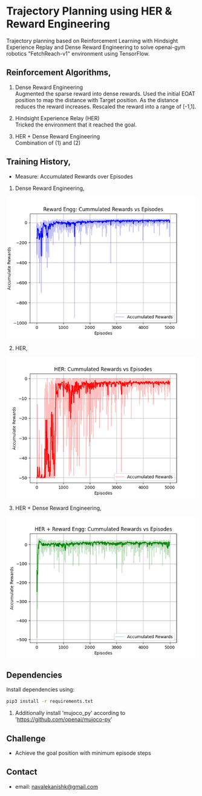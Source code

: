 # Trajectory Planning using HER & Reward Engineering
Trajectory planning based on Reinforcement Learning with Hindsight Experience Replay and Dense Reward Engineering to solve openai-gym robotics "FetchReach-v1" environment using TensorFlow.

## Reinforcement Algorithms,
1. Dense Reward Engineering <br />
    Augmented the sparse reward into dense rewards. Used the initial EOAT position to map the distance with Target position. As the distance reduces the reward increases. Rescaled the reward into a range of [-1,1].

2. Hindsight Experience Relay (HER) <br />
    Tricked the environment that it reached the goal. 

3. HER + Dense Reward Engineering <br />
    Combination of (1) and (2)

## Training History,
* Measure: Accumulated Rewards over Episodes
1. Dense Reward Engineering,
<p ><img src="Test Analysis/Reward Engg: Cummulated Rewards vs Episodes.png" width="500" ></p>

2. HER,
<p ><img src="Test Analysis/HER: Cummulated Rewards vs Episodes.png" width="500" ></p>

3. HER + Dense Reward Engineering,
<p ><img src="Test Analysis/HER + Reward Engg: Cummulated Rewards vs Episodes.png" width="500" ></p>

## Dependencies
Install dependencies using:
```bash
pip3 install -r requirements.txt 
```
1. Additionally install 'mujoco_py' according to 'https://github.com/openai/mujoco-py'

## Challenge
* Achieve the goal position with minimum episode steps

## Contact
* email: navalekanishk@gmail.com